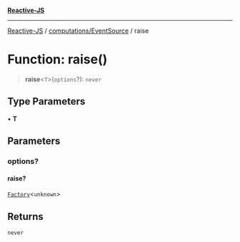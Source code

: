 [**Reactive-JS**](../../../README.md)

***

[Reactive-JS](../../../README.md) / [computations/EventSource](../README.md) / raise

# Function: raise()

> **raise**\<`T`\>(`options`?): `never`

## Type Parameters

• **T**

## Parameters

### options?

#### raise?

[`Factory`](../../../functions/type-aliases/Factory.md)\<`unknown`\>

## Returns

`never`
